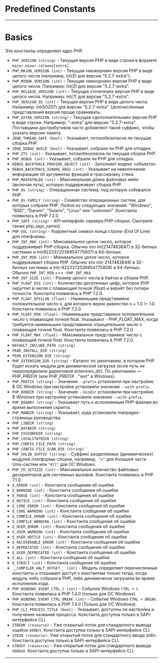 # Predefined Constants
***
# Basics
Эти константы определяет ядро PHP.
- `PHP_VERSION (string)` - Текущая версия PHP в виде строки в формате `major.minor.release[extra]`.
- `PHP_MAJOR_VERSION (int)` - Текущая «мажорная» версия PHP в виде целого числа (например, int(5) для версии "5.2.7-extra").
- `PHP_MINOR_VERSION (int)` - Текущая «минорная» версия PHP в виде целого числа. Папример: int(2) для версии "5.2.7-extra".
- `PHP_RELEASE_VERSION (int)` - Текущая «точечная» версия PHP в виде целого числа. Например: int(7) для версии "5.2.7-extra".
- `PHP_VERSION_ID (int)` - Текущая версия PHP в виде целого числа. Например: int(50207) для версии "5.2.7-extra". Целочисленные представления версий проще сравнивать.
- `PHP_EXTRA_VERSION (string)` - Текущая «дополнительная» версия PHP в виде строки. Например: "-extra" для версии "5.2.7-extra". Поставщики дистрибутивов часто добавляют такой суффикс, чтобы указать версию пакета.
- `ZEND_THREAD_SAFE (bool)` - Указывает, потокобезопасна ли текущая сборка PHP.
- `ZEND_DEBUG_BUILD (bool)` - Указывает, собрали ли PHP для отладки.
- `PHP_ZTS (int)` - Указывает, потокобезопасна ли текущая сборка PHP.
- `PHP_DEBUG (int)` - Указывает, собрали ли PHP для отладки.
- `DEBUG_BACKTRACE_PROVIDE_OBJECT (int)` - Заполняет индекс «объекта».
- `DEBUG_BACKTRACE_IGNORE_ARGS (int)` - Указывает на невключение информации об аргументах функций в трассировку стека.
- `PHP_MAXPATHLEN (int)` - Максимальная длина файловых имён (включая путь), которую поддерживает сборка PHP.
- `PHP_OS (string)` - Операционная система, под которую собирался PHP.
- `PHP_OS_FAMILY (string)` - Семейство операционных систем, для которых собрали PHP. Любое из следующих значений: "Windows", "BSD", "Darwin", "Solaris", "Linux" или "unknown". Константа появилась в PHP 7.2.0.
- `PHP_SAPI (string)` - API-интерфейс сервера PHP-сборки. Смотрите также php_sapi_name().
- `PHP_EOL (string)` - Корректный символ конца строки (End Of Line) для платформы.
- `PHP_INT_MAX (int)` - Максимальное целое число, которое поддерживает PHP-сборка. Обычно это int(2147483647) в 32-битных системах и int(9223372036854775807) в 64-битных.
- `PHP_INT_MIN (int)` - Минимальное целое число, которое поддерживает сборка PHP. Обычно это int(-2147483648) в 32-битных системах и int(-9223372036854775808) в 64-битных. Обычно `PHP_INT_MIN` === `~PHP_INT_MAX`.
- `PHP_INT_SIZE (int)` - Размер целого числа в байтах в сборке PHP.
- `PHP_FLOAT_DIG (int)` - Количество десятичных цифр, которое PHP округлит в числе с плавающей точкой (float) и вернёт без потери точности. Константа появилась в PHP 7.2.0.
- `PHP_FLOAT_EPSILON (float)` - Наименьшее представимое положительное число x, для которого верно равенство x + 1.0 != 1.0. Константа появилась в PHP 7.2.0.
- `PHP_FLOAT_MIN (float)` - Наименьшее представимое положительное число с плавающей точкой float. Указывают - PHP_FLOAT_MAX, когда требуется наименьшее представимое отрицательное число с плавающей точкой float. Константа появилась в PHP 7.2.0.
- `PHP_FLOAT_MAX (float)` - Максимальное представимое число с плавающей точкой float. Константа появилась в PHP 7.2.0.
- `DEFAULT_INCLUDE_PATH (string)`
- `PEAR_INSTALL_DIR (string)`
- `PEAR_EXTENSION_DIR (string)`
- `PHP_EXTENSION_DIR (string)` - Каталог по умолчанию, в котором PHP будет искать модули для динамической загрузки (если путь не переопределили директивой extension_dir). По умолчанию — PHP_PREFIX (или PHP_PREFIX . "\\ext" в Windows).
- `PHP_PREFIX (string)` - Значение `--prefix` установили при настройке. В ОС Windows при настройке установили значение `--with-prefix`.
- `PHP_BINDIR (string)` - Значение `--bindir` установили при настройке. В Windows при настройке установили значение `--with-prefix`.
- `PHP_BINARY (string)` - Указывает путь к исполняемым PHP-файлам во время выполнения скрипта.
- `PHP_MANDIR (string)` - Указывает, куда установили manpages-страницы руководства.
- `PHP_LIBDIR (string)`
- `PHP_DATADIR (string)`
- `PHP_SYSCONFDIR (string)`
- `PHP_LOCALSTATEDIR (string)`
- `PHP_CONFIG_FILE_PATH (string)`
- `PHP_CONFIG_FILE_SCAN_DIR (string)`
- `PHP_SHLIB_SUFFIX (string)` - Суффикс разделяемых (динамических) модулей платформы-сборки, например,` "s"` для большей части Unix-систем или `"dll"` для ОС Windows.
- `PHP_FD_SETSIZE (int)` - Максимальное количество файловых дескрипторов для системных вызовов. Константа появилась в PHP 7.1.0.
- `E_ERROR (int)` - Константа сообщения об ошибке
- `E_WARNING (int)` - Константа сообщения об ошибке
- `E_PARSE (int)` - Константа сообщения об ошибке
- `E_NOTICE (int)` - Константа сообщения об ошибке
- `E_CORE_ERROR (int)` - Константа сообщения об ошибке
- `E_CORE_WARNING (int)` - Константа сообщения об ошибке
- `E_COMPILE_ERROR (int)` - Константа сообщения об ошибке
- `E_COMPILE_WARNING (int)` - Константа сообщения об ошибке
- `E_USER_ERROR (int)` - Константа сообщения об ошибке
- `E_USER_WARNING (int)` - Константа сообщения об ошибке
- `E_USER_NOTICE (int)` - Константа сообщения об ошибке
- `E_RECOVERABLE_ERROR (int)` - Константа сообщения об ошибке
- `E_DEPRECATED (int)` - Константа сообщения об ошибке
- `E_USER_DEPRECATED (int)` - Константа сообщения об ошибке
- `E_ALL (int)` - Константа сообщения об ошибке
- `E_STRICT (int)` - Константа сообщения об ошибке
- `__COMPILER_HALT_OFFSET__ (int)` - Модуль определяет перечисленные константы и открывает доступ к константам только тогда, когда модуль либо собрали в PHP, либо динамически загрузили во время исполнения кода.
- `PHP_WINDOWS_EVENT_CTRL_C (int)` - Событие Windows `CTRL + C`. Константа появилась в PHP 7.4.0 (только для ОС Windows).
- `PHP_WINDOWS_EVENT_CTRL_BREAK (int)` - Событие Windows `CTRL + BREAK`. Константа появилась в PHP 7.4.0 (Только для ОС Windows).
- `PHP_CLI_PROCESS_TITLE (bool)` - Указывает, доступны ли настройка и получение названия процесса. Константа доступна только в SAPI-интерфейсе CLI.
- `STDERR (resource)` - Уже открытый поток для стандартного вывода ошибок stderr. Константа доступна только в SAPI-интерфейсе CLI.
- `STDIN (resource)`- Уже открытый поток для стандартного ввода stdin. Константа доступна только в SAPI-интерфейсе CLI.
- `STDOUT (resource)` - Уже открытый поток для стандартного вывода stdout. Константа доступна только в SAPI-интерфейсе CLI.
***
